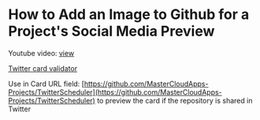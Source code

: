# How to Add an Image to Github for a Project's Social Media Preview

Youtube video: [view](https://www.youtube.com/watch?v=KRNiqCLlPNQ)

[Twitter card validator](https://cards-dev.twitter.com/validator)

Use in Card URL field: [https://github.com/MasterCloudApps-Projects/TwitterScheduler](https://github.com/MasterCloudApps-Projects/TwitterScheduler) to preview the card if the repository is shared in Twitter